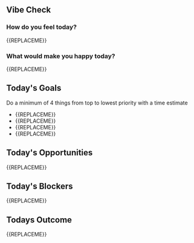
## Vibe Check
### How do you feel today?
{{REPLACEME}}
### What would make you happy today?
{{REPLACEME}}
## Today's Goals

Do a minimum of 4 things from top to lowest priority with a time estimate

- {{REPLACEME}}
- {{REPLACEME}}
- {{REPLACEME}}
- {{REPLACEME}}
## Today's Opportunities

{{REPLACEME}}
## Today's Blockers

{{REPLACEME}}
## Todays Outcome

{{REPLACEME}}